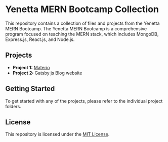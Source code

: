 # Yenetta MERN Bootcamp Collection

This repository contains a collection of files and projects from the Yenetta MERN Bootcamp. The Yenetta MERN Bootcamp is a comprehensive program focused on teaching the MERN stack, which includes MongoDB, Express.js, React.js, and Node.js.

## Projects

- **Project 1:** [Materio](./materio)
- **Project 2:** Gatsby js Blog website

## Getting Started

To get started with any of the projects, please refer to the individual project folders.

## License

This repository is licensed under the [MIT License](LICENSE).

